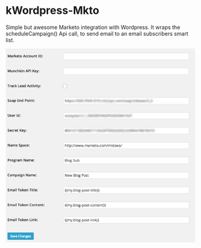 kWordpress-Mkto
===============

Simple but awesome Marketo integration with Wordpress. It wraps the scheduleCampaign() Api call, to send email to an email subscribers smart list.

<img src="https://raw.githubusercontent.com/kelter-antunes/kWordpress-Mkto/master/img/shot.png" alt="">